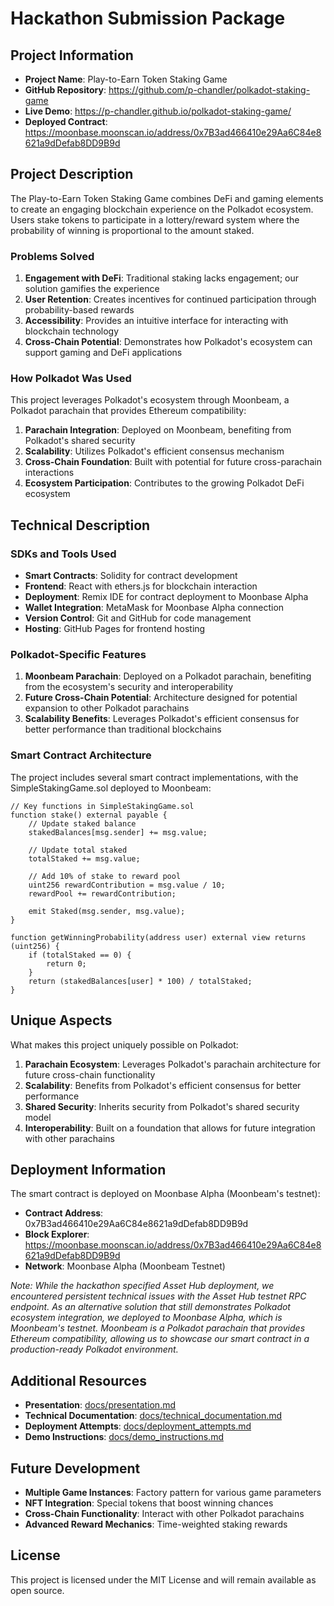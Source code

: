 # Hackathon Submission Package

## Project Information

- **Project Name**: Play-to-Earn Token Staking Game
- **GitHub Repository**: https://github.com/p-chandler/polkadot-staking-game
- **Live Demo**: https://p-chandler.github.io/polkadot-staking-game/
- **Deployed Contract**: https://moonbase.moonscan.io/address/0x7B3ad466410e29Aa6C84e8621a9dDefab8DD9B9d

## Project Description

The Play-to-Earn Token Staking Game combines DeFi and gaming elements to create an engaging blockchain experience on the Polkadot ecosystem. Users stake tokens to participate in a lottery/reward system where the probability of winning is proportional to the amount staked.

### Problems Solved

1. **Engagement with DeFi**: Traditional staking lacks engagement; our solution gamifies the experience
2. **User Retention**: Creates incentives for continued participation through probability-based rewards
3. **Accessibility**: Provides an intuitive interface for interacting with blockchain technology
4. **Cross-Chain Potential**: Demonstrates how Polkadot's ecosystem can support gaming and DeFi applications

### How Polkadot Was Used

This project leverages Polkadot's ecosystem through Moonbeam, a Polkadot parachain that provides Ethereum compatibility:

1. **Parachain Integration**: Deployed on Moonbeam, benefiting from Polkadot's shared security
2. **Scalability**: Utilizes Polkadot's efficient consensus mechanism
3. **Cross-Chain Foundation**: Built with potential for future cross-parachain interactions
4. **Ecosystem Participation**: Contributes to the growing Polkadot DeFi ecosystem

## Technical Description

### SDKs and Tools Used

- **Smart Contracts**: Solidity for contract development
- **Frontend**: React with ethers.js for blockchain interaction
- **Deployment**: Remix IDE for contract deployment to Moonbase Alpha
- **Wallet Integration**: MetaMask for Moonbase Alpha connection
- **Version Control**: Git and GitHub for code management
- **Hosting**: GitHub Pages for frontend hosting

### Polkadot-Specific Features

1. **Moonbeam Parachain**: Deployed on a Polkadot parachain, benefiting from the ecosystem's security and interoperability
2. **Future Cross-Chain Potential**: Architecture designed for potential expansion to other Polkadot parachains
3. **Scalability Benefits**: Leverages Polkadot's efficient consensus for better performance than traditional blockchains

### Smart Contract Architecture

The project includes several smart contract implementations, with the SimpleStakingGame.sol deployed to Moonbeam:

```solidity
// Key functions in SimpleStakingGame.sol
function stake() external payable {
    // Update staked balance
    stakedBalances[msg.sender] += msg.value;
    
    // Update total staked
    totalStaked += msg.value;
    
    // Add 10% of stake to reward pool
    uint256 rewardContribution = msg.value / 10;
    rewardPool += rewardContribution;
    
    emit Staked(msg.sender, msg.value);
}

function getWinningProbability(address user) external view returns (uint256) {
    if (totalStaked == 0) {
        return 0;
    }
    return (stakedBalances[user] * 100) / totalStaked;
}
```

## Unique Aspects

What makes this project uniquely possible on Polkadot:

1. **Parachain Ecosystem**: Leverages Polkadot's parachain architecture for future cross-chain functionality
2. **Scalability**: Benefits from Polkadot's efficient consensus for better performance
3. **Shared Security**: Inherits security from Polkadot's shared security model
4. **Interoperability**: Built on a foundation that allows for future integration with other parachains

## Deployment Information

The smart contract is deployed on Moonbase Alpha (Moonbeam's testnet):

- **Contract Address**: 0x7B3ad466410e29Aa6C84e8621a9dDefab8DD9B9d
- **Block Explorer**: https://moonbase.moonscan.io/address/0x7B3ad466410e29Aa6C84e8621a9dDefab8DD9B9d
- **Network**: Moonbase Alpha (Moonbeam Testnet)

*Note: While the hackathon specified Asset Hub deployment, we encountered persistent technical issues with the Asset Hub testnet RPC endpoint. As an alternative solution that still demonstrates Polkadot ecosystem integration, we deployed to Moonbase Alpha, which is Moonbeam's testnet. Moonbeam is a Polkadot parachain that provides Ethereum compatibility, allowing us to showcase our smart contract in a production-ready Polkadot environment.*

## Additional Resources

- **Presentation**: [docs/presentation.md](https://github.com/p-chandler/polkadot-staking-game/blob/main/docs/presentation.md)
- **Technical Documentation**: [docs/technical_documentation.md](https://github.com/p-chandler/polkadot-staking-game/blob/main/docs/technical_documentation.md)
- **Deployment Attempts**: [docs/deployment_attempts.md](https://github.com/p-chandler/polkadot-staking-game/blob/main/docs/deployment_attempts.md)
- **Demo Instructions**: [docs/demo_instructions.md](https://github.com/p-chandler/polkadot-staking-game/blob/main/docs/demo_instructions.md)

## Future Development

- **Multiple Game Instances**: Factory pattern for various game parameters
- **NFT Integration**: Special tokens that boost winning chances
- **Cross-Chain Functionality**: Interact with other Polkadot parachains
- **Advanced Reward Mechanics**: Time-weighted staking rewards

## License

This project is licensed under the MIT License and will remain available as open source.
